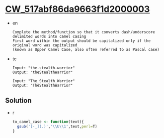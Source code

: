 # [CW_517abf86da9663f1d2000003](https://www.codewars.com/kata/517abf86da9663f1d2000003)

* en

  ```en
  Complete the method/function so that it converts dash/underscore delimited words into camel casing
  First word within the output should be capitalized only if the original word was capitalized
  (known as Upper Camel Case, also often referred to as Pascal case)
  ```

* tc

  ```tc
  Input: "the-stealth-warrior"
  Output: "theStealthWarrior"

  Input: "The_Stealth_Warrior"
  Output: "TheStealthWarrior"
  ```

## Solution

* r

  ```r
  to_camel_case <- function(text){
    gsub('[-_](.)','\\U\\1',text,perl=T)
  }
  ```
